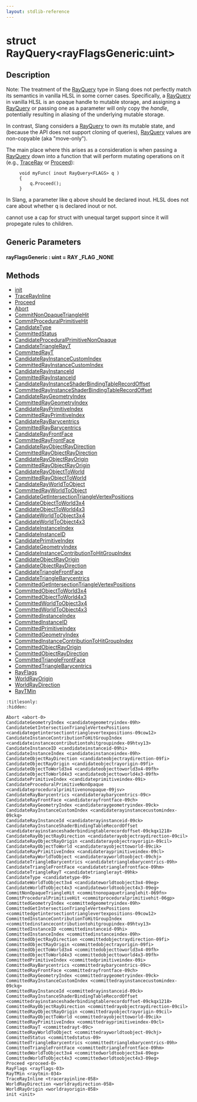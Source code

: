 ```yaml
---
layout: stdlib-reference
---
```


# struct RayQuery\<rayFlagsGeneric:uint\>

## Description

Note: The treatment of the <span class='code'><a href="index.html" class="code_type">RayQuery</a></span> type in Slang does not
perfectly match its semantics in vanilla HLSL in some corner
cases. Specifically, a <span class='code'><a href="index.html" class="code_type">RayQuery</a></span> in vanilla HLSL is an
opaque handle to mutable storage, and assigning a <span class='code'><a href="index.html" class="code_type">RayQuery</a></span>
or passing one as a parameter will only copy the *handle*,
potentially resulting in aliasing of the underlying mutable
storage.

In contrast, Slang considers a <span class='code'><a href="index.html" class="code_type">RayQuery</a></span> to own its mutable
state, and (because the API does not support cloning of queries),
<span class='code'><a href="index.html" class="code_type">RayQuery</a></span> values are non-copyable (aka "move-only").

The main place where this arises as a consideration is when
passing a <span class='code'><a href="index.html" class="code_type">RayQuery</a></span> down into a function that will perform
mutating operations on it (e.g., <span class='code'><a href="traceray-05.html">TraceRay</a></span> or <span class='code'><a href="proceed-0.html">Proceed</a></span>):
```
     void myFunc( inout RayQuery<FLAGS> q )
     {
         q.Proceed();
     }
```
In Slang, a parameter like <span class='code'>q</span> above should be declared <span class='code'><span class="code_keyword">inout</span></span>.
HLSL does not care about whether <span class='code'>q</span> is declared <span class='code'><span class="code_keyword">inout</span></span> or not.

cannot use a cap for struct with unequal target support
since it will propegate rules to children.


## Generic Parameters

####  <a id="decl-rayFlagsGeneric"></a>rayFlagsGeneric  : uint = RAY \_FLAG \_NONE

## Methods

* [init](init)
* [TraceRayInline](tracerayinline-058)
* [Proceed](proceed-0)
* [Abort](abort-0)
* [CommitNonOpaqueTriangleHit](commitnonopaquetrianglehit-069fn)
* [CommitProceduralPrimitiveHit](commitproceduralprimitivehit-06gp)
* [CandidateType](candidatetype-09)
* [CommittedStatus](committedstatus-09)
* [CandidateProceduralPrimitiveNonOpaque](candidateproceduralprimitivenonopaque-09jsv)
* [CandidateTriangleRayT](candidatetrianglerayt-09hk)
* [CommittedRayT](committedrayt-09c)
* [CandidateRayInstanceCustomIndex](candidaterayinstancecustomindex-09ckq)
* [CommittedRayInstanceCustomIndex](committedrayinstancecustomindex-09ckq)
* [CandidateRayInstanceId](candidaterayinstanceid-09ck)
* [CommittedRayInstanceId](committedrayinstanceid-09ck)
* [CandidateRayInstanceShaderBindingTableRecordOffset](candidaterayinstanceshaderbindingtablerecordoffset-09ckqx1218)
* [CommittedRayInstanceShaderBindingTableRecordOffset](committedrayinstanceshaderbindingtablerecordoffset-09ckqx1218)
* [CandidateRayGeometryIndex](candidateraygeometryindex-09ck)
* [CommittedRayGeometryIndex](committedraygeometryindex-09ck)
* [CandidateRayPrimitiveIndex](candidaterayprimitiveindex-09cl)
* [CommittedRayPrimitiveIndex](committedrayprimitiveindex-09cl)
* [CandidateRayBarycentrics](candidateraybarycentrics-09c)
* [CommittedRayBarycentrics](committedraybarycentrics-09c)
* [CandidateRayFrontFace](candidaterayfrontface-09ch)
* [CommittedRayFrontFace](committedrayfrontface-09ch)
* [CandidateRayObjectRayDirection](candidaterayobjectraydirection-09cil)
* [CommittedRayObjectRayDirection](committedrayobjectraydirection-09cil)
* [CandidateRayObjectRayOrigin](candidaterayobjectrayorigin-09cil)
* [CommittedRayObjectRayOrigin](committedrayobjectrayorigin-09cil)
* [CandidateRayObjectToWorld](candidaterayobjecttoworld-09cik)
* [CommittedRayObjectToWorld](committedrayobjecttoworld-09cik)
* [CandidateRayWorldToObject](candidaterayworldtoobject-09chj)
* [CommittedRayWorldToObject](committedrayworldtoobject-09chj)
* [CandidateGetIntersectionTriangleVertexPositions](candidategetintersectiontrianglevertexpositions-09cow12)
* [CandidateObjectToWorld3x4](candidateobjecttoworld3x4-09fh)
* [CandidateObjectToWorld4x3](candidateobjecttoworld4x3-09fh)
* [CandidateWorldToObject3x4](candidateworldtoobject3x4-09eg)
* [CandidateWorldToObject4x3](candidateworldtoobject4x3-09eg)
* [CandidateInstanceIndex](candidateinstanceindex-09h)
* [CandidateInstanceID](candidateinstanceid-09hi)
* [CandidatePrimitiveIndex](candidateprimitiveindex-09i)
* [CandidateGeometryIndex](candidategeometryindex-09h)
* [CandidateInstanceContributionToHitGroupIndex](candidateinstancecontributiontohitgroupindex-09htvy13)
* [CandidateObjectRayOrigin](candidateobjectrayorigin-09fi)
* [CandidateObjectRayDirection](candidateobjectraydirection-09fi)
* [CandidateTriangleFrontFace](candidatetrianglefrontface-09hm)
* [CandidateTriangleBarycentrics](candidatetrianglebarycentrics-09h)
* [CommittedGetIntersectionTriangleVertexPositions](committedgetintersectiontrianglevertexpositions-09cow12)
* [CommittedObjectToWorld3x4](committedobjecttoworld3x4-09fh)
* [CommittedObjectToWorld4x3](committedobjecttoworld4x3-09fh)
* [CommittedWorldToObject3x4](committedworldtoobject3x4-09eg)
* [CommittedWorldToObject4x3](committedworldtoobject4x3-09eg)
* [CommittedInstanceIndex](committedinstanceindex-09h)
* [CommittedInstanceID](committedinstanceid-09hi)
* [CommittedPrimitiveIndex](committedprimitiveindex-09i)
* [CommittedGeometryIndex](committedgeometryindex-09h)
* [CommittedInstanceContributionToHitGroupIndex](committedinstancecontributiontohitgroupindex-09htvy13)
* [CommittedObjectRayOrigin](committedobjectrayorigin-09fi)
* [CommittedObjectRayDirection](committedobjectraydirection-09fi)
* [CommittedTriangleFrontFace](committedtrianglefrontface-09hm)
* [CommittedTriangleBarycentrics](committedtrianglebarycentrics-09h)
* [RayFlags](rayflags-03)
* [WorldRayOrigin](worldrayorigin-058)
* [WorldRayDirection](worldraydirection-058)
* [RayTMin](raytmin-034)


```{toctree}
:titlesonly:
:hidden:

Abort <abort-0>
CandidateGeometryIndex <candidategeometryindex-09h>
CandidateGetIntersectionTriangleVertexPositions <candidategetintersectiontrianglevertexpositions-09cow12>
CandidateInstanceContributionToHitGroupIndex <candidateinstancecontributiontohitgroupindex-09htvy13>
CandidateInstanceID <candidateinstanceid-09hi>
CandidateInstanceIndex <candidateinstanceindex-09h>
CandidateObjectRayDirection <candidateobjectraydirection-09fi>
CandidateObjectRayOrigin <candidateobjectrayorigin-09fi>
CandidateObjectToWorld3x4 <candidateobjecttoworld3x4-09fh>
CandidateObjectToWorld4x3 <candidateobjecttoworld4x3-09fh>
CandidatePrimitiveIndex <candidateprimitiveindex-09i>
CandidateProceduralPrimitiveNonOpaque <candidateproceduralprimitivenonopaque-09jsv>
CandidateRayBarycentrics <candidateraybarycentrics-09c>
CandidateRayFrontFace <candidaterayfrontface-09ch>
CandidateRayGeometryIndex <candidateraygeometryindex-09ck>
CandidateRayInstanceCustomIndex <candidaterayinstancecustomindex-09ckq>
CandidateRayInstanceId <candidaterayinstanceid-09ck>
CandidateRayInstanceShaderBindingTableRecordOffset <candidaterayinstanceshaderbindingtablerecordoffset-09ckqx1218>
CandidateRayObjectRayDirection <candidaterayobjectraydirection-09cil>
CandidateRayObjectRayOrigin <candidaterayobjectrayorigin-09cil>
CandidateRayObjectToWorld <candidaterayobjecttoworld-09cik>
CandidateRayPrimitiveIndex <candidaterayprimitiveindex-09cl>
CandidateRayWorldToObject <candidaterayworldtoobject-09chj>
CandidateTriangleBarycentrics <candidatetrianglebarycentrics-09h>
CandidateTriangleFrontFace <candidatetrianglefrontface-09hm>
CandidateTriangleRayT <candidatetrianglerayt-09hk>
CandidateType <candidatetype-09>
CandidateWorldToObject3x4 <candidateworldtoobject3x4-09eg>
CandidateWorldToObject4x3 <candidateworldtoobject4x3-09eg>
CommitNonOpaqueTriangleHit <commitnonopaquetrianglehit-069fn>
CommitProceduralPrimitiveHit <commitproceduralprimitivehit-06gp>
CommittedGeometryIndex <committedgeometryindex-09h>
CommittedGetIntersectionTriangleVertexPositions <committedgetintersectiontrianglevertexpositions-09cow12>
CommittedInstanceContributionToHitGroupIndex <committedinstancecontributiontohitgroupindex-09htvy13>
CommittedInstanceID <committedinstanceid-09hi>
CommittedInstanceIndex <committedinstanceindex-09h>
CommittedObjectRayDirection <committedobjectraydirection-09fi>
CommittedObjectRayOrigin <committedobjectrayorigin-09fi>
CommittedObjectToWorld3x4 <committedobjecttoworld3x4-09fh>
CommittedObjectToWorld4x3 <committedobjecttoworld4x3-09fh>
CommittedPrimitiveIndex <committedprimitiveindex-09i>
CommittedRayBarycentrics <committedraybarycentrics-09c>
CommittedRayFrontFace <committedrayfrontface-09ch>
CommittedRayGeometryIndex <committedraygeometryindex-09ck>
CommittedRayInstanceCustomIndex <committedrayinstancecustomindex-09ckq>
CommittedRayInstanceId <committedrayinstanceid-09ck>
CommittedRayInstanceShaderBindingTableRecordOffset <committedrayinstanceshaderbindingtablerecordoffset-09ckqx1218>
CommittedRayObjectRayDirection <committedrayobjectraydirection-09cil>
CommittedRayObjectRayOrigin <committedrayobjectrayorigin-09cil>
CommittedRayObjectToWorld <committedrayobjecttoworld-09cik>
CommittedRayPrimitiveIndex <committedrayprimitiveindex-09cl>
CommittedRayT <committedrayt-09c>
CommittedRayWorldToObject <committedrayworldtoobject-09chj>
CommittedStatus <committedstatus-09>
CommittedTriangleBarycentrics <committedtrianglebarycentrics-09h>
CommittedTriangleFrontFace <committedtrianglefrontface-09hm>
CommittedWorldToObject3x4 <committedworldtoobject3x4-09eg>
CommittedWorldToObject4x3 <committedworldtoobject4x3-09eg>
Proceed <proceed-0>
RayFlags <rayflags-03>
RayTMin <raytmin-034>
TraceRayInline <tracerayinline-058>
WorldRayDirection <worldraydirection-058>
WorldRayOrigin <worldrayorigin-058>
init <init>
```

